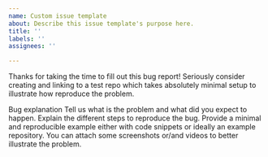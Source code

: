 ```yaml
---
name: Custom issue template
about: Describe this issue template's purpose here.
title: ''
labels: ''
assignees: ''

---
```


Thanks for taking the time to fill out this bug report!
Seriously consider creating and linking to a test repo which takes absolutely minimal setup to illustrate how reproduce the problem.

Bug explanation
Tell us what is the problem and what did you expect to happen.
Explain the different steps to reproduce the bug.
Provide a minimal and reproducible example either with code snippets or ideally an example repository.
You can attach some screenshots or/and videos to better illustrate the problem.
